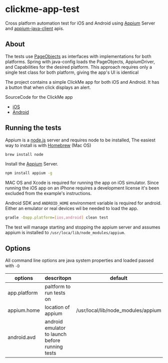 # clickme-app-test

Cross platform automation test for iOS and Android using [Appium](https://github.com/appium/appium) Server and [appium-java-client](https://github.com/appium/java-client) apis.

## About

The tests use [PageObjects](https://github.com/SeleniumHQ/selenium/wiki/PageObjects) as interfaces with implementations for both platforms. Spring with java-config loads the PageObjects, AppiumDriver, and Capabilities for the desired platform. This approach requires only a single test class for both platform, giving the app's UI is identical

The project contains a simple ClickMe app for both iOS and Android. It has a button that when click displays an alert. 

SourceCode for the ClickMe app

* [iOS](https://github.com/seanchandler/clickme-ios-app)
* [Android](https://github.com/seanchandler/clickme-android-app)

## Running the tests

Appium is a [node.js](https://github.com/nodejs) server and requires node to be installed, The easiest way to install is with [Homebrew](https://brew.sh/) (Mac OS)

````bash
brew install node
````

Install the [Appium](https://github.com/appium/appium) Server.

````bash
npm install appium -g
````

MAC OS and Xcode is required for running the app on iOS simulator. Since running the iOS app on an iPhone requires a development license it's been excluded from the example's instructions.

Android SDK and `ANDROID_HOME` environment variable is required for android. Either an emulator or real devices wil be needed to load the app.

````bash
gradle -Dapp.platform=[ios,android] clean test
````

The test will manage starting and stopping the appium server and assumes appium is installed to `/usr/loca/lib/node_modules/appium`.


## Options
All command line options are java system properties and loaded passed with `-D `

| options   |      descritopn      |  default | platform | required |
|-----------|:---------------------|:--------:|:--------:|:---------|
| app.platform | paltform to run tests on | | ios, android | yes |
| appium.home |    location of appium   |  /usr/local/lib/node_modules/appium | ios, android | no |
| android.avd | android emulator to launch before running tests  | | android | no |
